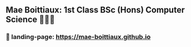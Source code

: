 ## Mae Boittiaux: 1st Class BSc (Hons) Computer Science 🌙🌱🐞

### 🐛 landing-page: https://mae-boittiaux.github.io